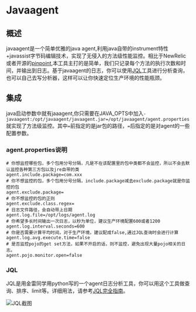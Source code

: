 # Javaagent
## 概述
javaagent是一个简单优雅的java agent,利用java自带的instrument特性+javassist字节码编辑技术，实现了无侵入的方法级性能监控。相比于NewRelic或者开源的[pinpoint](https://github.com/naver/pinpoint),本工具主打的是简单，我们只记录每个方法的执行次数和时间，并输出到日志。基于javaagent的日志，你可以使用[JQL](https://github.com/dingjs/javaagent/tree/master/resources/JQL)工具进行分析查询，也可以自己去写分析器，这样可以让你快速定位生产环境的性能瓶颈。

## 集成
java启动参数中就有jaaagent,你只需要在JAVA_OPTS中加入`-javaagent:/opt/javaagent/javaagent.jar=/opt/javaagent/agent.properties`就实现了方法级监控。其中`=`前指定的是jar包的路径，`=`后指定的是对agent的一些配置参数。

### agent.properties说明
```
# 你想监控哪些包，多个包用分号分隔，凡是不在该配置里的包中类都不会监控，所以不会去默认监控各种第三方包以及jre自带的类
agent.include.package=com.xxx
# 你不想监控的包，多个包用分号分隔，include.package减去exclude.package就是你监控的包
agent.exclude.package=
# 你不想监控的包的正则
agent.exclude.class.regex=
# 日志文件路径，会自动带上日期
agent.log.file=/opt/logs/agent.log
# 你希望多长时间输出一次日志，以秒为单位，建议生产环境配置600或者1200
agent.log.interval.seconds=600
# 你是否需要计算平均时间，对于生产环境，建议配成false,通过JQL查询时会进行计算
agent.log.avg.execute.time=false
# 是否监控pojo的get set方法，如果不开启的话，则不监控，避免出现大量pojo相关的日志。
agent.pojo.monitor.open=false
```
### JQL
JQL是用金雷同学用python写的一个agent日志分析工具，你可以用这个工具做查询、排序、limit等。详细用法，请参考[JQL完全指南](https://github.com/dingjs/javaagent/tree/master/resources/JQL)。

![JQL截图](https://github.com/dingjs/javaagent/blob/master/resources/images/JQL.png?raw=true)
   
   
